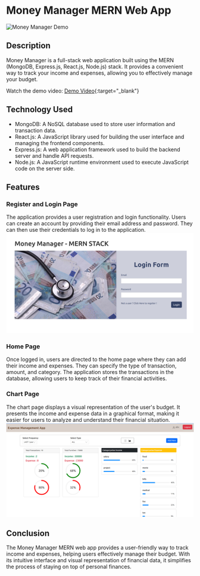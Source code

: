 # Money Manager MERN Web App

![Money Manager Demo](https://example.com/demo.gif)

## Description

Money Manager is a full-stack web application built using the MERN (MongoDB, Express.js, React.js, Node.js) stack. It provides a convenient way to track your income and expenses, allowing you to effectively manage your budget.

Watch the demo video: [Demo Video](https://youtu.be/MG2KQYKtrfs){:target="_blank"}

## Technology Used

- MongoDB: A NoSQL database used to store user information and transaction data.
- React.js: A JavaScript library used for building the user interface and managing the frontend components.
- Express.js: A web application framework used to build the backend server and handle API requests.
- Node.js: A JavaScript runtime environment used to execute JavaScript code on the server side.

## Features

### Register and Login Page

The application provides a user registration and login functionality. Users can create an account by providing their email address and password. They can then use their credentials to log in to the application.
![login-page](images/money-manager-login.png)


### Home Page

Once logged in, users are directed to the home page where they can add their income and expenses. They can specify the type of transaction, amount, and category. The application stores the transactions in the database, allowing users to keep track of their financial activities.

### Chart Page

The chart page displays a visual representation of the user's budget. It presents the income and expense data in a graphical format, making it easier for users to analyze and understand their financial situation.
![expense-chart-page](images/money-manager.png)

## Conclusion

The Money Manager MERN web app provides a user-friendly way to track income and expenses, helping users effectively manage their budget. With its intuitive interface and visual representation of financial data, it simplifies the process of staying on top of personal finances.

